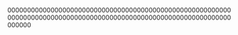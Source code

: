 
000000000000000000000000000000000000000000000000000000000000000000000000000000000000000000000000000000000000000000000000
